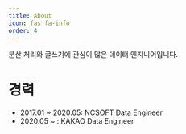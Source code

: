 ```yaml
---
title: About
icon: fas fa-info
order: 4
---
```


분산 처리와 글쓰기에 관심이 많은 데이터 엔지니어입니다.

# 경력

* 2017.01 ~ 2020.05: NCSOFT Data Engineer
* 2020.05 ~ : KAKAO Data Engineer
